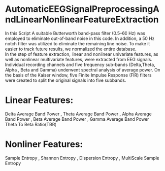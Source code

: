 # AutomaticEEGSignalPreprocessingAndLinearNonlinearFeatureExtraction

In this Script A suitable Butterworth band-pass filter (0.5–60 Hz) was employed to eliminate out-of-band noise in this code. 
In addition, a 50 Hz notch filter  was utilized to eliminate the remaining line noise. To make it easier to track   future results, we normalized the entire
database.                                        
In the step of feature extraction, linear and nonlinear univariate features,  as well as nonlinear multivariate features, were extracted from EEG signals.
Individual recording channels and five frequency sub-bands (Delta,Theta, Alpha , Beta and Gamma) underwent spectral analysis of average power.
On the basis of the Kaiser window, five Finite Impulse Response (FIR) filters  were created to split the original signals into five subbands.

# Linear Features:
Delta Average Band Power , Theta Average Band Power , Alpha Average Band Power , Beta Average Band Power , Gamma Average Band Power Theta To Beta Ratio(TBR)  
 
# Nonliner Features:
Sample Entropy , Shannon Entropy , Dispersion Entropy , MultiScale Sample Entropy
